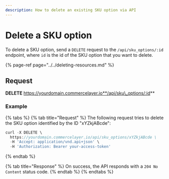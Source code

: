 ```yaml
---
description: How to delete an existing SKU option via API
---
```


# Delete a SKU option

To delete a SKU option, send a `DELETE` request to the `/api/sku_options/:id` endpoint, where `id` is the id of the SKU option that you want to delete.

{% page-ref page="../../deleting-resources.md" %}

## Request

**DELETE** https://yourdomain.commercelayer.io**/api/sku\_options/:id**

### Example

{% tabs %}
{% tab title="Request" %}
The following request tries to delete the SKU option identified by the ID "xYZkjABcde":

```javascript
curl -X DELETE \
  https://yourdomain.commercelayer.io/api/sku_options/xYZkjABcde \
  -H 'Accept: application/vnd.api+json' \
  -H 'Authorization: Bearer your-access-token'
```
{% endtab %}

{% tab title="Response" %}
On success, the API responds with a `204 No Content` status code.
{% endtab %}
{% endtabs %}

